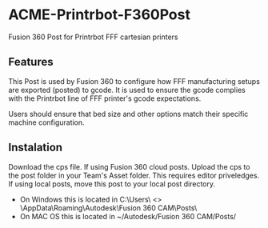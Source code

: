 # ACME-Printrbot-F360Post
Fusion 360 Post for Printrbot FFF cartesian printers

 ## Features
 This Post is used by Fusion 360 to configure how FFF manufacturing setups are exported (posted) to gcode.
 It is used to ensure the gcode complies with the Printrbot line of FFF printer's gcode expectations.

 Users should ensure that bed size and other options match their specific machine configuration.
 
 ## Instalation
 Download the cps file.
 If using Fusion 360 cloud posts. Upload the cps to the post folder in your Team's Asset folder. This requires editor priveledges.
 If using local posts, move this post to your local post directory.
 * On Windows this is located in C:\Users\ <<Your user name >> \AppData\Roaming\Autodesk\Fusion 360 CAM\Posts\ 
 * On MAC OS this is located in ~/Autodesk/Fusion 360 CAM/Posts/